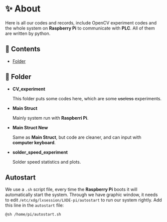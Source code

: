 # ✨ About

Here is all our codes and records, include OpenCV experiment codes and the whole system on **Raspberry Pi** to communicate with **PLC**. All of them are written by python.

## 📃 Contents

* [Folder](#folder)

## 📁 Folder

* **CV_experiment**

    This folder puts some codes here, which are some ~~useless~~ experiments.

* **Main Struct**

    Mainly system run with **Raspberri Pi**.
    
* **Main Struct New**

    Same as **Main Struct**, but code are cleaner, and can input with **computer keyboard**.
    
* **solder_speed_experiment**

    Solder speed statistics and plots.

## Autostart

We use a `.sh` script file, every time the **Raspberry Pi** boots it will automatically start the system. Through we have graphic window, it needs to edit `/etc/xdg/lxsession/LXDE-pi/autostart` to run our system rightly.
Add this line in the `autostart` file:

```bash
@sh /home/pi/autostart.sh
```
